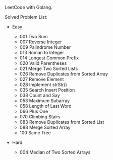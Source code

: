 LeetCode with Golang.

Solved Problem List:
- Easy
    - 001 Two Sum
    - 007 Reverse Integer
    - 009 Palindrome Number
    - 013 Roman to Integer
    - 014 Longest Common Prefix
    - 020 Valid Parentheses
    - 021 Merge Two Sorted Lists
    - 026 Remove Duplicates from Sorted Array
    - 027 Remove Element
    - 028 Implement strStr()
    - 035 Search Insert Position
    - 038 Count and Say
    - 053 Maximum Subarray
    - 058 Length of Last Word
    - 066 Plus One
    - 070 Climbing Stairs
    - 083 Remove Duplicates from Sorted List
    - 088 Merge Sorted Array
    - 100 Same Tree

- Hard
    - 004 Median of Two Sorted Arrays
